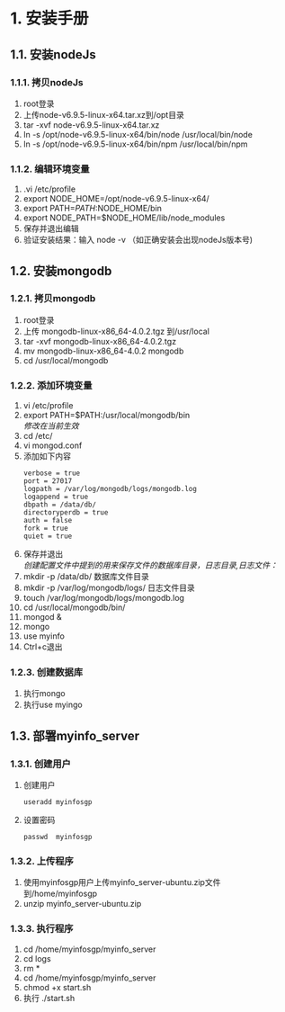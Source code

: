 # 1. 安装手册

## 1.1. 安装nodeJs
### 1.1.1. 拷贝nodeJs
  1. root登录  
  2. 上传node-v6.9.5-linux-x64.tar.xz到/opt目录  
  3. tar -xvf node-v6.9.5-linux-x64.tar.xz  
  4. ln -s /opt/node-v6.9.5-linux-x64/bin/node /usr/local/bin/node  
  5. ln -s /opt/node-v6.9.5-linux-x64/bin/npm /usr/local/bin/npm  
### 1.1.2. 编辑环境变量  
  1. .vi /etc/profile  
  2. export NODE_HOME=/opt/node-v6.9.5-linux-x64/  
  3. export PATH=$PATH:$NODE_HOME/bin  
  4. export NODE_PATH=$NODE_HOME/lib/node_modules  
  5. 保存并退出编辑  
  6. 验证安装结果：输入 node -v  （如正确安装会出现nodeJs版本号)
## 1.2. 安装mongodb
### 1.2.1. 拷贝mongodb
  1. root登录  
  2. 上传 mongodb-linux-x86_64-4.0.2.tgz 到/usr/local  
  3. tar -xvf mongodb-linux-x86_64-4.0.2.tgz  
  4. mv mongodb-linux-x86_64-4.0.2 mongodb  
  5. cd /usr/local/mongodb  

### 1.2.2. 添加环境变量 
  1. vi /etc/profile  
  1. export PATH=$PATH:/usr/local/mongodb/bin  
  *修改在当前生效*  
  1. cd /etc/  
  1. vi mongod.conf  
  1. 添加如下内容  
      ```
      verbose = true  
      port = 27017  
      logpath = /var/log/mongodb/logs/mongodb.log  
      logappend = true  
      dbpath = /data/db/  
      directoryperdb = true  
      auth = false  
      fork = true  
      quiet = true  
      ```
  1.  保存并退出  
  *创建配置文件中提到的用来保存文件的数据库目录，日志目录,日志文件：*  
  1. mkdir -p /data/db/    数据库文件目录  
  1. mkdir -p /var/log/mongodb/logs/   日志文件目录  
  1. touch /var/log/mongodb/logs/mongodb.log  
  1. cd /usr/local/mongodb/bin/  
  1. mongod &   
  1. mongo   
  1. use myinfo  
  1. Ctrl+c退出
### 1.2.3. 创建数据库  
  1. 执行mongo
  2. 执行use myingo
## 1.3. 部署myinfo_server
### 1.3.1. 创建用户
  1. 创建用户  
      ``` 
      useradd myinfosgp
      ```
  2. 设置密码   
      ```
      passwd  myinfosgp
      ```
### 1.3.2. 上传程序  
  1. 使用myinfosgp用户上传myinfo_server-ubuntu.zip文件到/home/myinfosgp  
  2. unzip myinfo_server-ubuntu.zip  
### 1.3.3. 执行程序
  1. cd /home/myinfosgp/myinfo_server  
  2. cd logs  
  3. rm *  
  4. cd /home/myinfosgp/myinfo_server   
  5.  chmod +x start.sh  
  6.  执行 ./start.sh  
